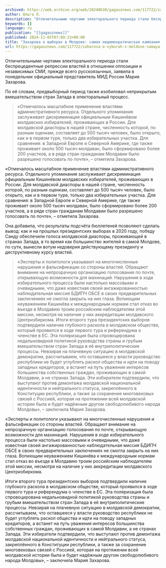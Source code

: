 ```yaml
---
archived: https://web.archive.org/web/20240630/gagauznews.com/117722/zaharova-o-vyborah-v-moldove-samaya-nedemokraticheskaya-kampaniya-za-vse-gody-nezavisimosti.html
author: Ольга Л.
description: "Отличительными чертами электорального периода стали беспрецедентные репрессии властей в отношении оппозиции и независимых СМИ, прежде всего русскоязычных, заявила в понедельник официальный представитель МИД России Мария Захарова. По её словам, предвыборный период также изобиловал неприкрытым  вмешательством стран Запада в электоральный процесс. «Отмечалось масштабное применение властями административного ресурса. Отдельного упоминания заслуживает дискриминация официальным Кишинёвом молдавских избирателей, проживающих в России. Для молдавской диаспоры в нашей стране, численность которой, по разным оценкам, составляет до 500 тысяч человек, было открыто, как и в первом туре, только два избирательных участка. Для сравнения: в Западной Европе и Северной Америке, где также проживает около 500 тысяч молдаван, было […]"
keywords: []
language: ru
publication: "[[gagauznews]]"
published: 2024-11-05T07:09:23+00:00
title: "Захарова о выборах в Молдове: самая недемократическая кампания за все годы независимости"
url: https://gagauznews.com/117722/zaharova-o-vyborah-v-moldove-samaya-nedemokraticheskaya-kampaniya-za-vse-gody-nezavisimosti.html
---
```


Отличительными чертами электорального периода стали беспрецедентные репрессии властей в отношении оппозиции и независимых СМИ, прежде всего русскоязычных, заявила в понедельник официальный представитель МИД России Мария Захарова.

По её словам, предвыборный период также изобиловал неприкрытым  вмешательством стран Запада в электоральный процесс.

> «Отмечалось масштабное применение властями административного ресурса. Отдельного упоминания заслуживает дискриминация официальным Кишинёвом молдавских избирателей, проживающих в России. Для молдавской диаспоры в нашей стране, численность которой, по разным оценкам, составляет до 500 тысяч человек, было открыто, как и в первом туре, только два избирательных участка. Для сравнения: в Западной Европе и Северной Америке, где также проживает около 500 тысяч молдаван, было сформировано более 200 участков, а в ряде стран гражданам Молдавии было разрешено голосовать по почте», – отметила Захарова.

«Отмечалось масштабное применение властями административного ресурса. Отдельного упоминания заслуживает дискриминация официальным Кишинёвом молдавских избирателей, проживающих в России. Для молдавской диаспоры в нашей стране, численность которой, по разным оценкам, составляет до 500 тысяч человек, было открыто, как и в первом туре, только два избирательных участка. Для сравнения: в Западной Европе и Северной Америке, где также проживает около 500 тысяч молдаван, было сформировано более 200 участков, а в ряде стран гражданам Молдавии было разрешено голосовать по почте», – отметила Захарова.

Она добавила, что результаты подсчёта бюллетеней позволяют сделать вывод: как и на прошлых президентских выборах в 2020 году, победу Санду обеспечили голоса молдавской диаспоры, проживающей в странах Запада, в то время как большинство жителей в самой Молдове, по сути, вынесли вотум недоверия действующему президенту и деструктивному курсу властей.

> «Эксперты и политологи указывают на многочисленные нарушения и фальсификации со стороны властей. Обращают внимание на непрозрачную организацию голосования по почте, открывающую возможности для махинаций. Нарушения в ходе избирательного процесса были настолько массовыми и очевидными, что даже известная своей ангажированностью наблюдательная миссия БДИПЧ ОБСЕ в своих предварительных заключениях не смогла закрыть на них глаза. Вопиющим неуважением Кишинёва к международным нормам стал отказ во въезде в Молдавию троим российским наблюдателям этой миссии, несмотря на наличие у них аккредитации молдавского Центризбиркома.
> Итоги второго тура президентских выборов подтвердили наличие глубокого раскола в молдавском обществе, который проявился в ходе первого тура и референдума о членстве в ЕС. Эта поляризация была спровоцирована недальновидной политикой руководства страны и грубым вмешательством стран Запада в её внутриполитические процессы. Невзирая на плачевную ситуацию в молдавской демократии, рассчитываем, что оставшееся у власти руководство республики не будет углублять раскол общества и идти на поводу западных кредиторов, а встанет на путь уважения интересов большинства собственных граждан, проживающих в самой Молдавии, а не странах Запада. Эти избиратели подтвердили, что выступают против демонтажа молдавской национальной идентичности и нейтрального статуса, закреплённого в Конституции республики, а также за сохранение многовековых связей с Россией, которая на протяжении всей молдавской истории была и будет надёжным другом свободолюбивого народа Молдовы», – заключила Мария Захарова.

«Эксперты и политологи указывают на многочисленные нарушения и фальсификации со стороны властей. Обращают внимание на непрозрачную организацию голосования по почте, открывающую возможности для махинаций. Нарушения в ходе избирательного процесса были настолько массовыми и очевидными, что даже известная своей ангажированностью наблюдательная миссия БДИПЧ ОБСЕ в своих предварительных заключениях не смогла закрыть на них глаза. Вопиющим неуважением Кишинёва к международным нормам стал отказ во въезде в Молдавию троим российским наблюдателям этой миссии, несмотря на наличие у них аккредитации молдавского Центризбиркома.

Итоги второго тура президентских выборов подтвердили наличие глубокого раскола в молдавском обществе, который проявился в ходе первого тура и референдума о членстве в ЕС. Эта поляризация была спровоцирована недальновидной политикой руководства страны и грубым вмешательством стран Запада в её внутриполитические процессы. Невзирая на плачевную ситуацию в молдавской демократии, рассчитываем, что оставшееся у власти руководство республики не будет углублять раскол общества и идти на поводу западных кредиторов, а встанет на путь уважения интересов большинства собственных граждан, проживающих в самой Молдавии, а не странах Запада. Эти избиратели подтвердили, что выступают против демонтажа молдавской национальной идентичности и нейтрального статуса, закреплённого в Конституции республики, а также за сохранение многовековых связей с Россией, которая на протяжении всей молдавской истории была и будет надёжным другом свободолюбивого народа Молдовы», – заключила Мария Захарова.